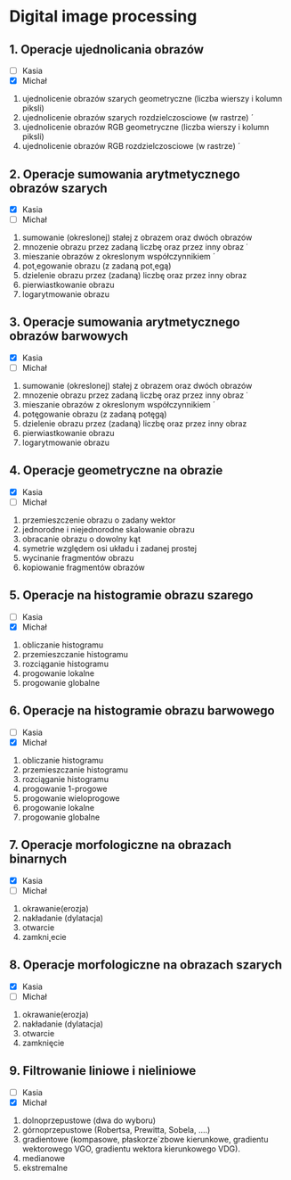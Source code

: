 # Digital image processing 

## **1. Operacje ujednolicania obrazów** 
- [ ] Kasia 
- [x] Michał

1. ujednolicenie obrazów szarych geometryczne (liczba wierszy i kolumn piksli)
2. ujednolicenie obrazów szarych rozdzielczosciowe (w rastrze) ´
3. ujednolicenie obrazów RGB geometryczne (liczba wierszy i kolumn piksli)
4. ujednolicenie obrazów RGB rozdzielczosciowe (w rastrze) ´
## **2. Operacje sumowania arytmetycznego obrazów szarych** 
- [x] Kasia 
- [ ] Michał

1. sumowanie (okreslonej) stałej z obrazem oraz dwóch obrazów
2. mnozenie obrazu przez zadaną liczbę oraz przez inny obraz ˙
3. mieszanie obrazów z okreslonym współczynnikiem ´
4. pot˛egowanie obrazu (z zadaną pot˛egą)
5. dzielenie obrazu przez (zadaną) liczbę oraz przez inny obraz
6. pierwiastkowanie obrazu
7. logarytmowanie obrazu
## **3. Operacje sumowania arytmetycznego obrazów barwowych** 
- [x] Kasia 
- [ ] Michał

1. sumowanie (okreslonej) stałej z obrazem oraz dwóch obrazów
2. mnozenie obrazu przez zadaną liczbę oraz przez inny obraz ˙
3. mieszanie obrazów z okreslonym współczynnikiem ´
4. potęgowanie obrazu (z zadaną potęgą)
5. dzielenie obrazu przez (zadaną) liczbę oraz przez inny obraz
6. pierwiastkowanie obrazu
7. logarytmowanie obrazu
## **4. Operacje geometryczne na obrazie**
- [x] Kasia 
- [ ] Michał

1. przemieszczenie obrazu o zadany wektor
2. jednorodne i niejednorodne skalowanie obrazu
3. obracanie obrazu o dowolny kąt
4. symetrie względem osi układu i zadanej prostej
5. wycinanie fragmentów obrazu
6. kopiowanie fragmentów obrazów
## **5. Operacje na histogramie obrazu szarego** 
- [ ] Kasia 
- [x] Michał

1. obliczanie histogramu
2. przemieszczanie histogramu
3. rozciąganie histogramu
4. progowanie lokalne
5. progowanie globalne
## **6. Operacje na histogramie obrazu barwowego** 
- [ ] Kasia 
- [x] Michał

1. obliczanie histogramu
2. przemieszczanie histogramu
3. rozciąganie histogramu
4. progowanie 1-progowe
5. progowanie wieloprogowe
6. progowanie lokalne
7. progowanie globalne
## **7. Operacje morfologiczne na obrazach binarnych** 
- [x] Kasia 
- [ ] Michał

1. okrawanie(erozja)
2. nakładanie (dylatacja)
3. otwarcie
4. zamkni˛ecie
## **8. Operacje morfologiczne na obrazach szarych** 
- [x] Kasia 
- [ ] Michał

1. okrawanie(erozja)
2. nakładanie (dylatacja)
3. otwarcie
4. zamknięcie
## **9. Filtrowanie liniowe i nieliniowe** 
- [ ] Kasia 
- [x] Michał
1. dolnoprzepustowe (dwa do wyboru)
2. górnoprzepustowe (Robertsa, Prewitta, Sobela, ....)
3. gradientowe (kompasowe, płaskorze´zbowe kierunkowe, gradientu wektorowego VGO, gradientu
wektora kierunkowego VDG).
4. medianowe
5. ekstremalne

